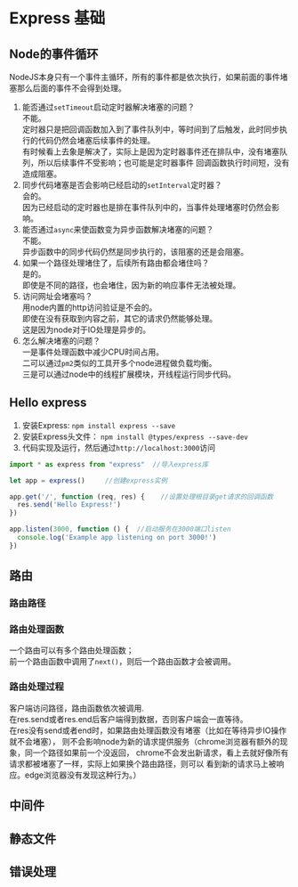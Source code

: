 # Express 基础

## Node的事件循环

NodeJS本身只有一个事件主循环，所有的事件都是依次执行，如果前面的事件堵塞那么后面的事件不会得到处理。  

1. 能否通过`setTimeout`启动定时器解决堵塞的问题？  
   不能。  
   定时器只是把回调函数加入到了事件队列中，等时间到了后触发，此时同步执行的代码仍然会堵塞后续事件的处理。  
   有时候看上去象是解决了，实际上是因为定时器事件还在排队中，没有堵塞队列，所以后续事件不受影响；也可能是定时器事件
   回调函数执行时间短，没有造成阻塞。
1. 同步代码堵塞是否会影响已经启动的`setInterval`定时器？  
   会的。  
   因为已经启动的定时器也是排在事件队列中的，当事件处理堵塞时仍然会影响。
1. 能否通过`async`来使函数变为异步函数解决堵塞的问题？  
   不能。  
   异步函数中的同步代码仍然是同步执行的，该阻塞的还是会阻塞。
1. 如果一个路径处理堵住了，后续所有路由都会堵住吗？  
   是的。  
   即使是不同的路径，也会堵住，因为新的响应事件无法被处理。
1. 访问网址会堵塞吗？  
   用node内置的http访问验证是不会的。  
   即使在没有获取到内容之前，其它的请求仍然能够处理。  
   这是因为node对于IO处理是异步的。
1. 怎么解决堵塞的问题？  
   一是事件处理函数中减少CPU时间占用。  
   二可以通过`pm2`类似的工具开多个node进程做负载均衡。  
   三是可以通过node中的线程扩展模块，开线程运行同步代码。

## Hello express

1. 安装Express: `npm install express --save`
1. 安装Express头文件： `npm install @types/express --save-dev`
1. 代码实现及运行，然后通过`http://localhost:3000`访问

```ts
import * as express from "express"  //导入express库

let app = express()     //创建express实例

app.get('/', function (req, res) {    //设置处理根目录get请求的回调函数
  res.send('Hello Express!')
})

app.listen(3000, function () {  //启动服务在3000端口listen
  console.log('Example app listening on port 3000!')
})
```

## 路由

### 路由路径

### 路由处理函数

一个路由可以有多个路由处理函数；  
前一个路由函数中调用了`next()`，则后一个路由函数才会被调用。

### 路由处理过程

客户端访问路径，路由函数依次被调用.  
在res.send或者res.end后客户端得到数据，否则客户端会一直等待。  
在res没有send或者end时，如果路由处理函数没有堵塞（比如在等待异步IO操作就不会堵塞），
则不会影响node为新的请求提供服务（chrome浏览器有额外的现象，同一个路径如果前一个没返回，
chrome不会发出新请求，看上去就好像所有请求都被堵塞了一样，实际上如果换个路由路径，则可以
看到新的请求马上被响应。edge浏览器没有发现这种行为。）

## 中间件

## 静态文件

## 错误处理
